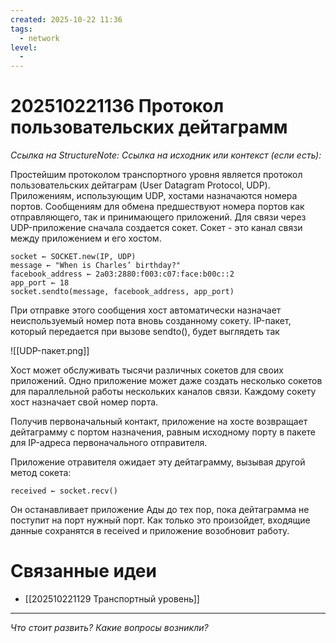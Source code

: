 ```yaml
---
created: 2025-10-22 11:36
tags:
  - network
level:
  -
---
```

# 202510221136 Протокол пользовательских дейтаграмм

*Ссылка на StructureNote:*
*Ссылка на исходник или контекст (если есть):*

Простейшим протоколом транспортного уровня является протокол пользовательских дейтаграм (User Datagram Protocol‚ UDP). Приложениям, использующим UDP, хостами назначаются номера портов. Сообщениям для обмена предшествуют номера портов как отправляющего, так и принимающего приложений. Для связи через UDP-приложение сначала создается сокет. Сокет - это канал связи между приложением и его хостом.

```
socket ← SOCKET.new(IP, UDP) 
message ← "When is Charles’ birthday?" 
facebook_address ← 2a03:2880:f003:c07:face:b00c::2 
app_port ← 18 
socket.sendto(message, facebook_address, app_port)
```

При отправке этого сообщения хост автоматически назначает неиспользуемый номер пота вновь созданному сокету. IP-пакет, который передается при вызове sendto(), будет выглядеть так

![[UDP-пакет.png]]

Хост может обслуживать тысячи различных сокетов для своих приложений. Одно приложение может даже создать несколько сокетов для параллельной работы нескольких каналов связи. Каждому сокету хост назначает свой номер порта.

Получив первоначальный контакт, приложение на хосте возвращает дейтаграмму с портом назначения, равным исходному порту в пакете для IP-адреса первоначального отправителя.

Приложение отравителя ожидает эту дейтаграмму, вызывая другой метод сокета:

```
received ← socket.recv()
```

Он останавливает приложение Ады до тех пор, пока дейтаграмма не поступит на порт нужный порт. Как только это произойдет, входящие данные сохранятся в received и приложение возобновит работу.

# Связанные идеи

- [[202510221129 Транспортный уровень]]

---

*Что стоит развить? Какие вопросы возникли?*
